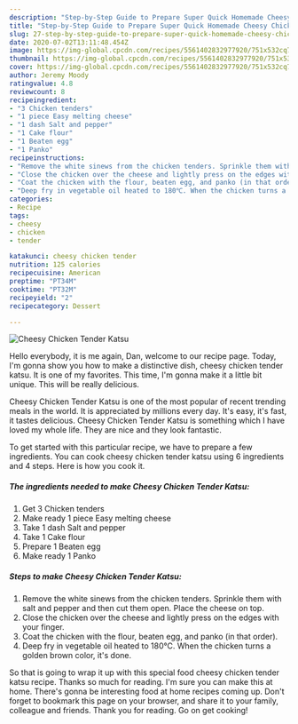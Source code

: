 ```yaml
---
description: "Step-by-Step Guide to Prepare Super Quick Homemade Cheesy Chicken Tender Katsu"
title: "Step-by-Step Guide to Prepare Super Quick Homemade Cheesy Chicken Tender Katsu"
slug: 27-step-by-step-guide-to-prepare-super-quick-homemade-cheesy-chicken-tender-katsu
date: 2020-07-02T13:11:48.454Z
image: https://img-global.cpcdn.com/recipes/5561402832977920/751x532cq70/cheesy-chicken-tender-katsu-recipe-main-photo.jpg
thumbnail: https://img-global.cpcdn.com/recipes/5561402832977920/751x532cq70/cheesy-chicken-tender-katsu-recipe-main-photo.jpg
cover: https://img-global.cpcdn.com/recipes/5561402832977920/751x532cq70/cheesy-chicken-tender-katsu-recipe-main-photo.jpg
author: Jeremy Moody
ratingvalue: 4.8
reviewcount: 8
recipeingredient:
- "3 Chicken tenders"
- "1 piece Easy melting cheese"
- "1 dash Salt and pepper"
- "1 Cake flour"
- "1 Beaten egg"
- "1 Panko"
recipeinstructions:
- "Remove the white sinews from the chicken tenders. Sprinkle them with salt and pepper and then cut them open. Place the cheese on top."
- "Close the chicken over the cheese and lightly press on the edges with your finger."
- "Coat the chicken with the flour, beaten egg, and panko (in that order)."
- "Deep fry in vegetable oil heated to 180℃. When the chicken turns a golden brown color, it&#39;s done."
categories:
- Recipe
tags:
- cheesy
- chicken
- tender

katakunci: cheesy chicken tender 
nutrition: 125 calories
recipecuisine: American
preptime: "PT34M"
cooktime: "PT32M"
recipeyield: "2"
recipecategory: Dessert

---
```



![Cheesy Chicken Tender Katsu](https://img-global.cpcdn.com/recipes/5561402832977920/751x532cq70/cheesy-chicken-tender-katsu-recipe-main-photo.jpg)

Hello everybody, it is me again, Dan, welcome to our recipe page. Today, I'm gonna show you how to make a distinctive dish, cheesy chicken tender katsu. It is one of my favorites. This time, I'm gonna make it a little bit unique. This will be really delicious.

Cheesy Chicken Tender Katsu is one of the most popular of recent trending meals in the world. It is appreciated by millions every day. It's easy, it's fast, it tastes delicious. Cheesy Chicken Tender Katsu is something which I have loved my whole life. They are nice and they look fantastic.




To get started with this particular recipe, we have to prepare a few ingredients. You can cook cheesy chicken tender katsu using 6 ingredients and 4 steps. Here is how you cook it.

<!--inarticleads1-->

##### The ingredients needed to make Cheesy Chicken Tender Katsu:

1. Get 3 Chicken tenders
1. Make ready 1 piece Easy melting cheese
1. Take 1 dash Salt and pepper
1. Take 1 Cake flour
1. Prepare 1 Beaten egg
1. Make ready 1 Panko




<!--inarticleads2-->

##### Steps to make Cheesy Chicken Tender Katsu:

1. Remove the white sinews from the chicken tenders. Sprinkle them with salt and pepper and then cut them open. Place the cheese on top.
1. Close the chicken over the cheese and lightly press on the edges with your finger.
1. Coat the chicken with the flour, beaten egg, and panko (in that order).
1. Deep fry in vegetable oil heated to 180℃. When the chicken turns a golden brown color, it&#39;s done.




So that is going to wrap it up with this special food cheesy chicken tender katsu recipe. Thanks so much for reading. I'm sure you can make this at home. There's gonna be interesting food at home recipes coming up. Don't forget to bookmark this page on your browser, and share it to your family, colleague and friends. Thank you for reading. Go on get cooking!
